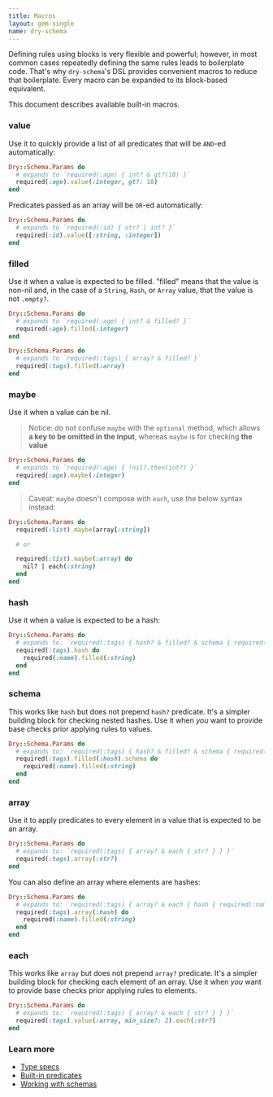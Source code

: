 ```yaml
---
title: Macros
layout: gem-single
name: dry-schema
---
```


Defining rules using blocks is very flexible and powerful; however, in most common cases repeatedly defining the same rules leads to boilerplate code. That's why `dry-schema`'s DSL provides convenient macros to reduce that boilerplate. Every macro can be expanded to its block-based equivalent.

This document describes available built-in macros.

### value

Use it to quickly provide a list of all predicates that will be `AND`-ed automatically:

```ruby
Dry::Schema.Params do
  # expands to `required(:age) { int? & gt?(18) }`
  required(:age).value(:integer, gt?: 18)
end
```

Predicates passed as an array will be `OR`-ed automatically:

```ruby
Dry::Schema.Params do
  # expands to `required(:id) { str? | int? }`
  required(:id).value([:string, :integer])
end
```

### filled

Use it when a value is expected to be filled. "filled" means that the value is non-nil and, in the case of a `String`, `Hash`, or `Array` value, that the value is not `.empty?`.

```ruby
Dry::Schema.Params do
  # expands to `required(:age) { int? & filled? }`
  required(:age).filled(:integer)
end
```

```ruby
Dry::Schema.Params do
  # expands to `required(:tags) { array? & filled? }`
  required(:tags).filled(:array)
end
```

### maybe

Use it when a value can be nil.

> Notice: do not confuse `maybe` with the `optional` method, which allows **a key to be omitted in the input**, whereas `maybe` is for checking **the value**

```ruby
Dry::Schema.Params do
  # expands to `required(:age) { !nil?.then(int?) }`
  required(:age).maybe(:integer)
end
```

> Caveat: `maybe` doesn't compose with `each`, use the below syntax instead:

```ruby
Dry::Schema.Params do
  required(:list).maybe(array[:string])

  # or

  required(:list).maybe(:array) do
    nil? | each(:string)
  end
end
```

### hash

Use it when a value is expected to be a hash:

```ruby
Dry::Schema.Params do
  # expands to: `required(:tags) { hash? & filled? & schema { required(:name).filled(:string) } } }`
  required(:tags).hash do
    required(:name).filled(:string)
  end
end
```

### schema

This works like `hash` but does not prepend `hash?` predicate. It's a simpler building block for checking nested hashes. Use it when *you* want to provide base checks prior applying rules to values.

```ruby
Dry::Schema.Params do
  # expands to: `required(:tags) { hash? & filled? & schema { required(:name).filled(:string) } } }`
  required(:tags).filled(:hash).schema do
    required(:name).filled(:string)
  end
end
```

### array

Use it to apply predicates to every element in a value that is expected to be an array.

```ruby
Dry::Schema.Params do
  # expands to: `required(:tags) { array? & each { str? } } }`
  required(:tags).array(:str?)
end
```

You can also define an array where elements are hashes:

```ruby
Dry::Schema.Params do
  # expands to: `required(:tags) { array? & each { hash { required(:name).filled(:string) } } } }`
  required(:tags).array(:hash) do
    required(:name).filled(:string)
  end
end
```

### each

This works like `array` but does not prepend `array?` predicate. It's a simpler building block for checking each element of an array. Use it when *you* want to provide base checks prior applying rules to elements.

```ruby
Dry::Schema.Params do
  # expands to: `required(:tags) { array? & each { str? } } }`
  required(:tags).value(:array, min_size?: 2).each(:str?)
end
```

### Learn more

- [Type specs](//page/basics/type-specs)
- [Built-in predicates](//page/basics/built-in-predicates)
- [Working with schemas](//page/basics/working-with-schemas)
